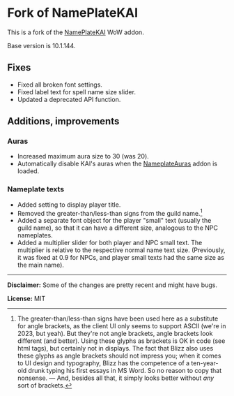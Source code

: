 # Fork of NamePlateKAI

This is a fork of the [NamePlateKAI](https://www.curseforge.com/wow/addons/nameplatekai) WoW addon.

Base version is 10.1.144.

## Fixes

- Fixed all broken font settings.
- Fixed label text for spell name size slider.
- Updated a deprecated API function.

## Additions, improvements

### Auras

- Increased maximum aura size to 30 (was 20).
- Automatically disable KAI's auras when the [NameplateAuras](https://www.curseforge.com/wow/addons/nameplateauras)
  addon is loaded.

### Nameplate texts

- Added setting to display player title.
- Removed the greater-than/less-than signs from the guild name.[^1]
- Added a separate font object for the player "small" text (usually the guild name), so that it can have a different
  size, analogous to the NPC nameplates.
- Added a multiplier slider for both player and NPC small text. The multiplier is relative to the respective normal name
  text size. (Previously, it was fixed at 0.9 for NPCs, and player small texts had the same size as the main name).

---

__Disclaimer:__ Some of the changes are pretty recent and might have bugs.

__License:__ MIT


[^1]: The greater-than/less-than signs have been used here as a substitute for angle brackets, as the client UI only seems to support ASCII (we're in 2023, but yeah). But they're not angle brackets, angle brackets look different (and better). Using these glyphs as brackets is OK in code (see html tags), but certainly not in displays.
    The fact that Blizz also uses these glyphs as angle brackets should not impress you; when it comes to UI design and typography, Blizz has the competence of a ten-year-old drunk typing his first essays in MS Word. So no reason to copy that nonsense. — And, besides all that, it simply looks better without *any* sort of brackets.
